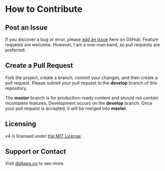 # How to Contribute

## Post an Issue

If you discover a bug or error, please [add an issue](https://github.com/duliodenis/v4/issues) here on GitHub. Feature requests are welcome. However, I am a one-man band, so pull requests are preferred.


## Create a Pull Request

Fork the project, create a branch, commit your changes, and then create a pull request. Please submit your pull request to the **develop** branch of this repository.

The **master** branch is for production-ready content and should not contain incomplete features. Development occurs on the **develop** branch. Once your pull request is accepted, it will be merged into **master**.


## Licensing
v4 is licensed under [the MIT License](LICENSE).

## Support or Contact
Visit [ddApps.co](http://ddapps.co) to see more.
